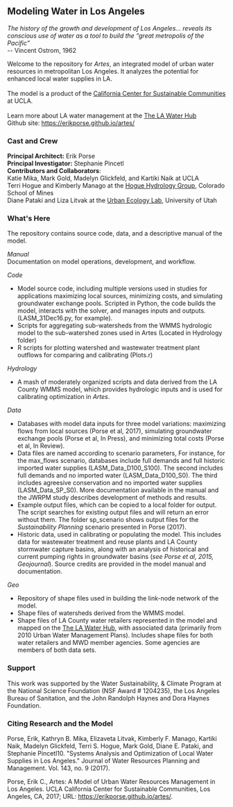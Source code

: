 ## Modeling Water in Los Angeles

_The history of the growth and development of Los Angeles... reveals its conscious use of water as a tool to build the “great metropolis of the Pacific”_ <br>-- Vincent Ostrom, 1962 

Welcome to the repository for <i>Artes</i>, an integrated model of urban water resources in metropolitan Los Angeles. It  analyzes the potential for enhanced local water supplies in LA.<br><br>
The model is a product of the [California Center for Sustainable Communities](https://www.ioes.ucla.edu/ccsc/) at UCLA. <br><br>
Learn more about LA water management at the [The LA Water Hub](http://waterhub.ucla.edu) <br>
Github site: https://erikporse.github.io/artes/<br>

### Cast and Crew
**Principal Architect:** Erik Porse <br>
**Principal Investigator:** Stephanie Pincetl <br>
**Contributors and Collaborators**: <br>
Katie Mika, Mark Gold, Madelyn Glickfeld, and Kartiki Naik at UCLA <br>
Terri Hogue and Kimberly Manago at the [Hogue Hydrology Group](http://inside.mines.edu/THOGUE-home), Colorado School of Mines <br>
Diane Pataki and Liza Litvak at the [Urban Ecology Lab](http://bioweb.biology.utah.edu/pataki/), University of Utah<br>

### What's Here
The repository contains source code, data, and a descriptive manual of the model.

_Manual_<br>
Documentation on model operations, development, and workflow.

_Code_<br>
- Model source code, including multiple versions used in studies for applications maximizing local sources, minimizing costs, and simulating groundwater exchange pools. Scripted in Python, the code builds the model, interacts with the solver, and manages inputs and outputs. (LASM_31Dec16.py, for example). <br>
- Scripts for aggregating sub-watersheds from the WMMS hydrologic model to the sub-watershed zones used in Artes (Located in Hydrology folder)
- R scripts for plotting watershed and wastewater treatment plant outflows for comparing and calibrating (Plots.r)

_Hydrology_
- A mash of moderately organized scripts and data derived from the LA County WMMS model, which provides hydrologic inputs and is used for calibrating optimization in _Artes_.

_Data_
- Databases with model data inputs for three model variations: maximizing flows from local sources (Porse et al, 2017), simulating groundwater exchange pools (Porse et al, In Press), and minimizing total costs (Porse et al, In Review). 
- Data files are named according to scenario parameters, For instance, for the max_flows scenario, databases include full demands and full historic imported water supplies (LASM_Data_D100_S100). The second includes full demands and no imported water (LASM_Data_D100_S0). The third includes agreesive conservation and no imported water supplies (LASM_Data_SP_S0). More documentation available in the manual and the JWRPM study describes development of methods and results. 
- Example output files, which can be copied to a local folder for output. The script searches for existing output files and will return an error without them. The folder sp_scenario shows output files for the <i>Sustainability Planning</i> scenario presented in Porse (2017).
- Historic data, used in calibrating or populating the model. This includes data for wastewater treatment and reuse plants and LA County stormwater capture basins, along with an analysis of historical and current pumping rights in groundwater basins (<i>see Porse et al, 2015, Geojournal</i>). Source credits are provided in the model manual and documentation. 

_Geo_
- Repository of shape files used in building the link-node network of the model. 
- Shape files of watersheds derived from the WMMS model. 
- Shape files of LA County water retailers represented in the model and mapped on the [The LA Water Hub](http://waterhub.ucla.edu), with associated data (primarily from 2010 Urban Water Management Plans). Includes shape files for both water retailers and MWD member agencies. Some agencies are members of both data sets. 

### Support
This work was supported by the Water Sustainability, & Climate Program at the National Science Foundation (NSF Award # 1204235), the Los Angeles Bureau of Sanitation, and the John Randolph Haynes and Dora Haynes Foundation. 

### Citing Research and the Model
Porse, Erik, Kathryn B. Mika, Elizaveta Litvak, Kimberly F. Manago, Kartiki Naik, Madelyn Glickfeld, Terri S. Hogue, Mark Gold, Diane E. Pataki, and Stephanie Pincetl10. "Systems Analysis and Optimization of Local Water Supplies in Los Angeles." Journal of Water Resources Planning and Management. Vol. 143, no. 9 (2017).

Porse, Erik C., Artes: A Model of Urban Water Resources Management in Los Angeles. UCLA California Center for Sustainable Communities, Los Angeles, CA, 2017; URL: https://erikporse.github.io/artes/.

